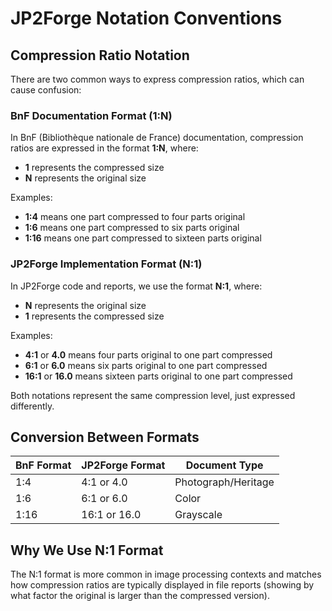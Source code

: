 # JP2Forge Notation Conventions

## Compression Ratio Notation

There are two common ways to express compression ratios, which can cause confusion:

### BnF Documentation Format (1:N)

In BnF (Bibliothèque nationale de France) documentation, compression ratios are expressed in the format **1:N**, where:
- **1** represents the compressed size
- **N** represents the original size

Examples:
- **1:4** means one part compressed to four parts original
- **1:6** means one part compressed to six parts original
- **1:16** means one part compressed to sixteen parts original

### JP2Forge Implementation Format (N:1)

In JP2Forge code and reports, we use the format **N:1**, where:
- **N** represents the original size
- **1** represents the compressed size

Examples:
- **4:1** or **4.0** means four parts original to one part compressed
- **6:1** or **6.0** means six parts original to one part compressed
- **16:1** or **16.0** means sixteen parts original to one part compressed

Both notations represent the same compression level, just expressed differently.

## Conversion Between Formats

| BnF Format | JP2Forge Format | Document Type       |
|------------|-----------------|---------------------|
| 1:4        | 4:1 or 4.0      | Photograph/Heritage |
| 1:6        | 6:1 or 6.0      | Color               |
| 1:16       | 16:1 or 16.0    | Grayscale           |

## Why We Use N:1 Format

The N:1 format is more common in image processing contexts and matches how compression ratios are typically displayed in file reports (showing by what factor the original is larger than the compressed version).